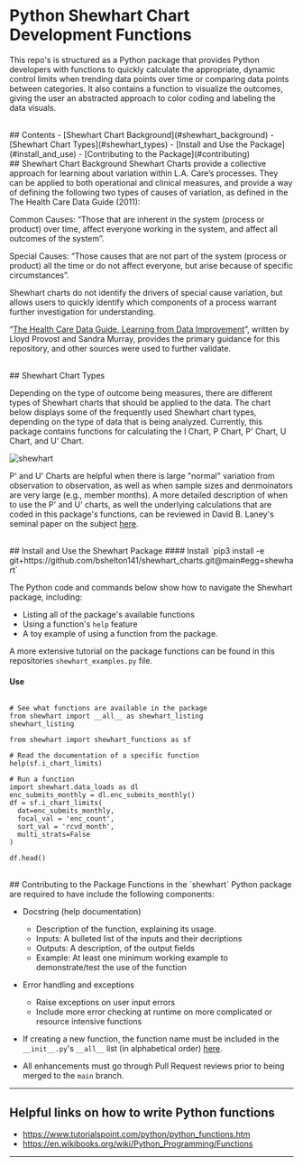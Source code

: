 # Python Shewhart Chart Development Functions

This repo's is structured as a Python package that provides Python developers with functions to quickly calculate the appropriate, dynamic control limits when trending data points over time or comparing data points between categories. It also contains a function to visualize the outcomes, giving the user an abstracted approach to color coding and labeling the data visuals.

<br/>
## Contents
- [Shewhart Chart Background](#shewhart_background)
- [Shewhart Chart Types](#shewhart_types)
- [Install and Use the Package](#install_and_use)
- [Contributing to the Package](#contributing)

<br/>
## <a name="shewhart_background"></a>Shewhart Chart Background
Shewhart Charts provide a collective approach for learning about variation within L.A. Care’s processes. They can be applied to both operational and clinical measures, and provide a way of defining the following two types of causes of variation, as defined in the The Health Care Data Guide (2011):

Common Causes: “Those that are inherent in the system (process or product) over time, affect everyone working in the system, and affect all outcomes of the system”.

Special Causes: “Those causes that are not part of the system (process or product) all the time or do not affect everyone, but arise because of specific circumstances”.

Shewhart charts do not identify the drivers of special cause variation, but allows users to quickly identify which components of a process warrant further investigation for understanding.

“[The Health Care Data Guide, Learning from Data Improvement](https://www.amazon.com/Health-Care-Data-Guide-Improvement/dp/1119690137)”, written by Lloyd Provost and Sandra Murray, provides the primary guidance for this repository, and other sources were used to further validate.

<br/>
## <a name="shewhart_types"></a>Shewhart Chart Types

Depending on the type of outcome being measures, there are different types of Shewhart charts that should be applied to the data. The chart below displays some of the frequently used Shewhart chart types, depending on the type of data that is being analyzed. Currently, this package contains functions for calculating the I Chart, P Chart, P' Chart, U Chart, and U' Chart.

![shewhart](https://github.com/user-attachments/assets/ed1eda38-c0a7-4358-b2c1-865ec164988d)


P' and U' Charts are helpful when there is large "normal" variation from observation to observation, as well as when sample sizes and denmoinators are very large (e.g., member months). A more detailed description of when to use the P' and U' charts, as well the underlying calculations that are coded in this package's functions, can be reviewed in David B. Laney's seminal paper on the subject [here](https://sigarra.up.pt/feup/pt/conteudos_service.conteudos_cont?pct_id=38803&pv_cod=5312qaTawyc8).

<br/>
## <a name="install_and_use"></a> Install and Use the Shewhart Package
#### Install
`pip3 install -e git+https://github.com/bshelton141/shewhart_charts.git@main#egg=shewhart`

The Python code and commands below show how to navigate the Shewhart package, including:
  - Listing all of the package's available functions
  - Using a function's `help` feature
  - A toy example of using a function from the package.

A more extensive tutorial on the package functions can be found in this repositories `shewhart_examples.py` file.
<br/>
#### Use
```

# See what functions are available in the package
from shewhart import __all__ as shewhart_listing
shewhart_listing

from shewhart import shewhart_functions as sf

# Read the documentation of a specific function
help(sf.i_chart_limits)

# Run a function
import shewhart.data_loads as dl
enc_submits_monthly = dl.enc_submits_monthly()
df = sf.i_chart_limits(
  dat=enc_submits_monthly,
  focal_val = 'enc_count',
  sort_val = 'rcvd_month',
  multi_strats=False
)

df.head()
```

<br/>
## <a name="contributing"></a>Contributing to the Package
Functions in the `shewhart` Python package are required to have include the following components:

  -  Docstring (help documentation)
     - Description of the function, explaining its usage.
     - Inputs: A bulleted list of the inputs and their decriptions
     - Outputs: A description, of the output fields
     - Example: At least one minimum working example to demonstrate/test the use of the function

  - Error handling and exceptions
    - Raise exceptions on user input errors
    - Include more error checking at runtime on more complicated or resource intensive functions

  - If creating a new function, the function name must be included in the `__init__.py`'s `__all__` list (in alphabetical order) [here](https://dsghe.lacare.org/bshelton/shewhart_charts/blob/main/shewhart/__init__.py).
  
  - All enhancements must go through Pull Request reviews prior to being merged to the `main` branch.

----------------------------------------

## Helpful links on how to write Python functions
 - https://www.tutorialspoint.com/python/python_functions.htm
 - https://en.wikibooks.org/wiki/Python_Programming/Functions

----------------------------------------
